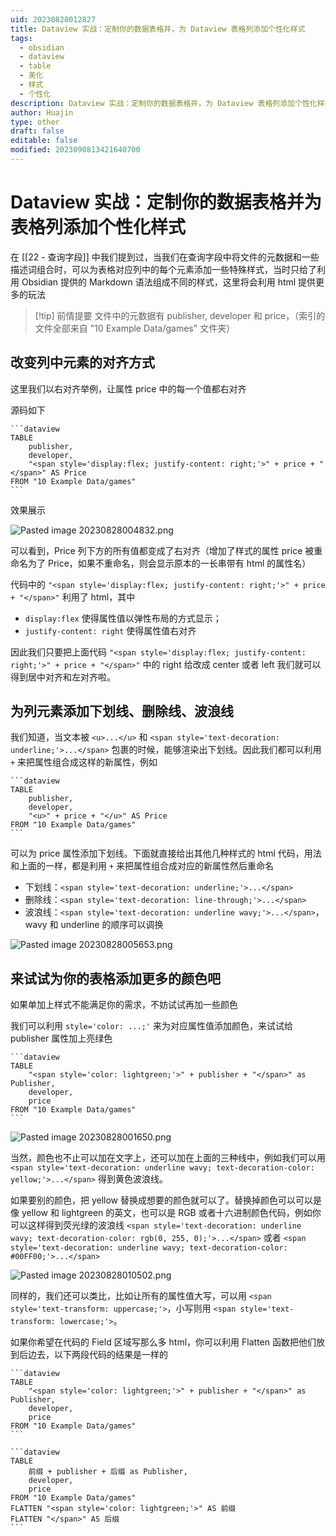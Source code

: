 ```yaml
---
uid: 20230828012827
title: Dataview 实战：定制你的数据表格并，为 Dataview 表格列添加个性化样式
tags:
  - obsidian
  - dataview
  - table
  - 美化
  - 样式
  - 个性化
description: Dataview 实战：定制你的数据表格并，为 Dataview 表格列添加个性化样式
author: Huajin
type: other
draft: false
editable: false
modified: 2023090813421640700
---
```


# Dataview 实战：定制你的数据表格并为表格列添加个性化样式

在 [[22 - 查询字段]] 中我们提到过，当我们在查询字段中将文件的元数据和一些描述词组合时，可以为表格对应列中的每个元素添加一些特殊样式，当时只给了利用 Obsidian 提供的 Markdown 语法组成不同的样式，这里将会利用 html 提供更多的玩法

> [!tip] 前情提要
> 文件中的元数据有 publisher, developer 和 price，（索引的文件全部来自 "10 Example Data/games" 文件夹）

## 改变列中元素的对齐方式

这里我们以右对齐举例，让属性 price 中的每一个值都右对齐

源码如下

`````示例代码
```dataview
TABLE 
	publisher,
	developer,
    "<span style='display:flex; justify-content: right;'>" + price + "</span>" AS Price
FROM "10 Example Data/games"
```
`````

效果展示

![Pasted image 20230828004832.png](https://cdn.pkmer.cn/images/Pasted%20image%2020230828004832.png!pkmer)

可以看到，Price 列下方的所有值都变成了右对齐（增加了样式的属性 price 被重命名为了 Price，如果不重命名，则会显示原本的一长串带有 html 的属性名）

代码中的 `"<span style='display:flex; justify-content: right;'>" + price + "</span>"` 利用了 html，其中

- `display:flex` 使得属性值以弹性布局的方式显示；
- `justify-content: right` 使得属性值右对齐

因此我们只要把上面代码 `"<span style='display:flex; justify-content: right;'>" + price + "</span>"` 中的 right 给改成 center 或者 left 我们就可以得到居中对齐和左对齐啦。

## 为列元素添加下划线、删除线、波浪线

我们知道，当文本被 `<u>...</u>` 和 `<span style='text-decoration: underline;'>...</span>` 包裹的时候，能够渲染出下划线。因此我们都可以利用 `+` 来把属性组合成这样的新属性，例如

`````示例代码
```dataview
TABLE 
	publisher,
	developer,
    "<u>" + price + "</u>" AS Price
FROM "10 Example Data/games"
```
`````

可以为 price 属性添加下划线。下面就直接给出其他几种样式的 html 代码，用法和上面的一样，都是利用 `+` 来把属性组合成对应的新属性然后重命名

- 下划线：`<span style='text-decoration: underline;'>...</span>`
- 删除线：`<span style='text-decoration: line-through;'>...</span>`
- 波浪线：`<span style='text-decoration: underline wavy;'>...</span>`，wavy 和 underline 的顺序可以调换

![Pasted image 20230828005653.png](https://cdn.pkmer.cn/images/Pasted%20image%2020230828005653.png!pkmer)

## 来试试为你的表格添加更多的颜色吧

如果单加上样式不能满足你的需求，不妨试试再加一些颜色

我们可以利用 `style='color: ...;'` 来为对应属性值添加颜色，来试试给 publisher 属性加上亮绿色

`````示例代码
```dataview
TABLE 
	"<span style='color: lightgreen;'>" + publisher + "</span>" as Publisher,
	developer,
    price
FROM "10 Example Data/games"
```
`````

![Pasted image 20230828001650.png](https://cdn.pkmer.cn/images/Pasted%20image%2020230828001650.png!pkmer)

当然，颜色也不止可以加在文字上，还可以加在上面的三种线中，例如我们可以用 `<span style='text-decoration: underline wavy; text-decoration-color: yellow;'>...</span>` 得到黄色波浪线。

如果要别的颜色，把 yellow 替换成想要的颜色就可以了。替换掉颜色可以可以是像 yellow 和 lightgreen 的英文，也可以是 RGB 或者十六进制颜色代码，例如你可以这样得到荧光绿的波浪线 `<span style='text-decoration: underline wavy; text-decoration-color: rgb(0, 255, 0);'>...</span>` 或者 `<span style='text-decoration: underline wavy; text-decoration-color: #00FF00;'>...</span>`

![Pasted image 20230828010502.png](https://cdn.pkmer.cn/images/Pasted%20image%2020230828010502.png!pkmer)

同样的，我们还可以类比，比如让所有的属性值大写，可以用 `<span style='text-transform: uppercase;'>`，小写则用 `<span style='text-transform: lowercase;'>`。

如果你希望在代码的 Field 区域写那么多 html，你可以利用 Flatten 函数把他们放到后边去，以下两段代码的结果是一样的

`````示例代码
```dataview
TABLE 
	"<span style='color: lightgreen;'>" + publisher + "</span>" as Publisher,
	developer,
    price
FROM "10 Example Data/games"
```
`````

`````示例代码
```dataview
TABLE 
	前缀 + publisher + 后缀 as Publisher,
	developer,
    price
FROM "10 Example Data/games"
FLATTEN "<span style='color: lightgreen;'>" AS 前缀
FLATTEN "</span>" AS 后缀
```
`````
